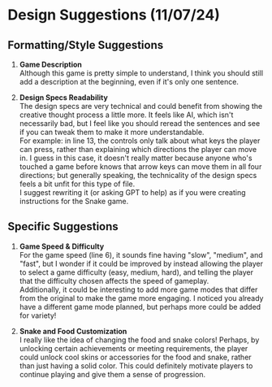 # Design Suggestions (11/07/24)

## Formatting/Style Suggestions

1. **Game Description**  
   Although this game is pretty simple to understand, I think you should still add a description at the beginning, even if it's only one sentence.

2. **Design Specs Readability**  
   The design specs are very technical and could benefit from showing the creative thought process a little more. It feels like AI, which isn't necessarily bad, but I feel like you should reread the sentences and see if you can tweak them to make it more understandable.  
   For example: in line 13, the controls only talk about what keys the player can press, rather than explaining which directions the player can move in. I guess in this case, it doesn't really matter because anyone who's touched a game before knows that arrow keys can move them in all four directions; but generally speaking, the technicality of the design specs feels a bit unfit for this type of file.  
   I suggest rewriting it (or asking GPT to help) as if you were creating instructions for the Snake game.

## Specific Suggestions

1. **Game Speed & Difficulty**  
   For the game speed (line 6), it sounds fine having "slow", "medium", and "fast", but I wonder if it could be improved by instead allowing the player to select a game difficulty (easy, medium, hard), and telling the player that the difficulty chosen affects the speed of gameplay.  
   Additionally, it could be interesting to add more game modes that differ from the original to make the game more engaging. I noticed you already have a different game mode planned, but perhaps more could be added for variety!

2. **Snake and Food Customization**  
   I really like the idea of changing the food and snake colors! Perhaps, by unlocking certain achievements or meeting requirements, the player could unlock cool skins or accessories for the food and snake, rather than just having a solid color. This could definitely motivate players to continue playing and give them a sense of progression.
